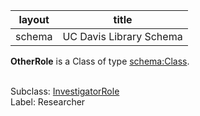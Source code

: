 | layout| title |
| ------------- |:-------------:|
| schema     | UC Davis Library Schema    |

**OtherRole** is a Class of type [schema:Class](http://schema.org/Class). <br /> 
 <br /> 

Subclass: [InvestigatorRole](http://vivoweb.org/ontology/core#InvestigatorRole)<br /> Label: Researcher<br /> 
